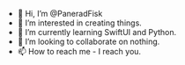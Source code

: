 - 👋 Hi, I’m @PaneradFisk
- 👀 I’m interested in creating things.
- 🌱 I’m currently learning SwiftUI and Python.
- 💞️ I’m looking to collaborate on nothing.
- 📫 How to reach me - I reach you.

<!---
PaneradFisk/PaneradFisk is a ✨ special ✨ repository because its `README.md` (this file) appears on your GitHub profile.
You can click the Preview link to take a look at your changes.
--->
